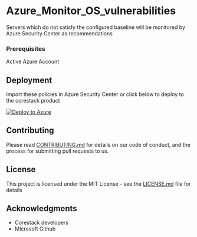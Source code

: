 
# Azure_Monitor_OS_vulnerabilities

Servers which do not satisfy the configured baseline will be monitored by Azure Security Center as recommendations

### Prerequisites

Active Azure Account

## Deployment

Import these policies in Azure Security Center or click below to deploy to the corestack product 

[![Deploy to Azure](https://docs.corestack.io/wp-content/uploads/2019/09/deploy-to-corestack.svg)](http://qa.corestack.io/policy?repositories=github&external_redirect=true&name=Azure_Monitor_OS_vulnerabilities&engine_type=azure_policy&services=Azure&severity=high&classification=Security&sub_classification=Host&url=https://github.com/corestacklabs/Policies.git&path=Azure/Azure_Policy/Azure_Monitor_OS_vulnerabilities&recommendation_name=Azure_Monitor_OS_vulnerabilities#/tenant)

## Contributing

Please read [CONTRIBUTING.md](https://gist.github.com/karthick-kk/30e4fd3f279492b4f040d5cd569d21d0) for details on our code of conduct, and the process for submitting pull requests to us.

## License

This project is licensed under the MIT License - see the [LICENSE.md](LICENSE.md) file for details

## Acknowledgments

* Corestack developers
* Microsoft Github

